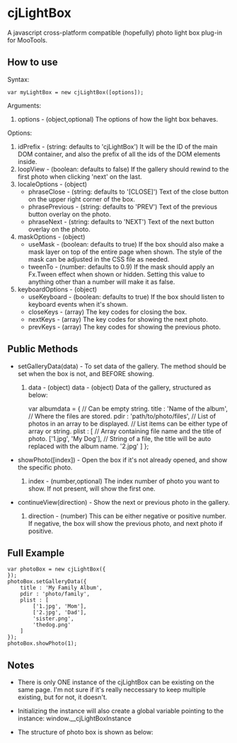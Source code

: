 cjLightBox
===========

A javascript cross-platform compatible (hopefully) photo light box plug-in for MooTools.

How to use
----------

Syntax:

	var myLightBox = new cjLightBox([options]);

Arguments:

1. options - (object,optional) The options of how the light box behaves.

Options:

1. idPrefix - (string: defaults to 'cjLightBox') It will be the ID of the main DOM container, and also the prefix of all the ids of the DOM elements inside.
2. loopView - (boolean: defaults to false) If the gallery should rewind to the first photo when clicking 'next' on the last.
3. localeOptions - (object)
   * phraseClose - (string: defaults to '[CLOSE]') Text of the close button on the upper right corner of the box.
   * phrasePrevious - (string: defaults to 'PREV') Text of the previous button overlay on the photo.
   * phraseNext - (string: defaults to 'NEXT') Text of the next button overlay on the photo.
4. maskOptions - (object)
   * useMask - (boolean: defaults to true) If the box should also make a mask layer on top of the entire page when shown. The style of the mask can be adjusted in the CSS file as needed.
   * tweenTo - (number: defaults to 0.9) If the mask should apply an Fx.Tween effect when shown or hidden. Setting this value to anything other than a number will make it as false.
5. keyboardOptions - (object)
   * useKeyboard - (boolean: defaults to true) If the box should listen to keyboard events when it's shown.
   * closeKeys - (array) The key codes for closing the box.
   * nextKeys - (array) The key codes for showing the next photo.
   * prevKeys - (array) The key codes for showing the previous photo.

Public Methods
--------------

* setGalleryData(data) - To set data of the gallery. The method should be set when the box is not, and BEFORE showing.
  1. data - (object)
   data - (object) Data of the gallery, structured as below:

		var albumdata = {
			// Can be empty string.
			title : 'Name of the album',
			// Where the files are stored.
			pdir : 'path/to/photo/files',
			// List of photos in an array to be displayed.
			// List items can be either type of array or string.
			plist : [
				// Array containing file name and the title of photo.
				['1.jpg', 'My Dog'],
				// String of a file, the title will be auto replaced with the album name.
				'2.jpg'
			]
		};

* showPhoto([index]) - Open the box if it's not already opened, and show the specific photo.
  1. index - (number,optional) The index number of photo you want to show. If not present, will show the first one.

* continueView(direction) - Show the next or previous photo in the gallery.
  1. direction - (number) This can be either negative or positive number. If negative, the box will show the previous photo, and next photo if positive.

Full Example
------------

	var photoBox = new cjLightBox({
	});
	photoBox.setGalleryData({
		title : 'My Family Album',
		pdir : 'photo/family',
		plist : [
			['1.jpg', 'Mom'],
			['2.jpg', 'Dad'],
			'sister.png',
			'thedog.png'
		]
	});
	photoBox.showPhoto(1);

Notes
-----

* There is only ONE instance of the cjLightBox can be existing on the same page. I'm not sure if it's really neccessary to keep multiple existing, but for not, it doesn't.

* Initializing the instance will also create a global variable pointing to the instance: window.__cjLightBoxInstance

* The structure of photo box is shown as below:

	<!--
	<div id="cjLightBoxMask" style="width:2000px;height:2000px;"></div>
	<div id="cjLightBox">
		<div id="cjLightBoxHead">
			<div id="cjLightBoxHeadTitle">This is a test...</div>
			<div id="cjLightBoxHeadClose">[CLOSE]</div>
		</div>
		<div id="cjLightBoxContent">
			<div id="cjLightBoxContentPrev">
				<span id="cjLightBoxContentPrevBtn">PREV</span>
			</div>
			<div id="cjLightBoxContentNext">
				<span id="cjLightBoxContentNextBtn">PREV</span>
			</div>
			<div id="cjLightBoxContentLoading"></div>
			<div id="cjLightBoxContentMask"></div>
			<img id="cjLightBoxContentPhoto" src="photo.jpg" alt="Test" />
		</div>
		<div id="cjLightBoxFoot">
			<ul id="cjLightBoxFootUL">
				<li></li>
				<li></li>
			</ul>
		</div>
	</div>
	-->
